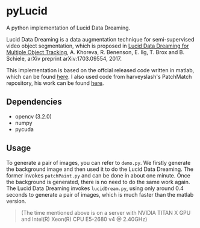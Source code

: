 # pyLucid

A python implementation of Lucid Data Dreaming.

Lucid Data Dreaming is a data augmentation technique for semi-supervised video object segmentation, which is proposed
in [Lucid Data Dreaming for Multiple Object Tracking](https://arxiv.org/abs/1703.09554), A. Khoreva, R. Benenson, E. Ilg, T. Brox and B. Schiele, arXiv preprint arXiv:1703.09554, 2017.

This implementation is based on the offcial released code written in matlab, which can be found [here](https://github.com/ankhoreva/LucidDataDreaming).
I also used code from harveyslash's PatchMatch repository, his work can be found [here](https://github.com/harveyslash/PatchMatch).

## Dependencies

- opencv (3.2.0)
- numpy
- pycuda

## Usage

To generate a pair of images, you can refer to `demo.py`.
We firstly generate the background image and then used it to
do the Lucid Data Dreaming. The former invokes `patchPaint.py` and can be done in about one minute. Once the background is generated,
there is no need to do the same work again. The Lucid Data Dreaming
invokes `lucidDream.py`, using only around 0.4 seconds to generate a pair of images, which is much faster than the matlab version.
> (The time mentioned above is on a server with NVIDIA TITAN X GPU and Intel(R) Xeon(R) CPU E5-2680 v4 @ 2.40GHz)
